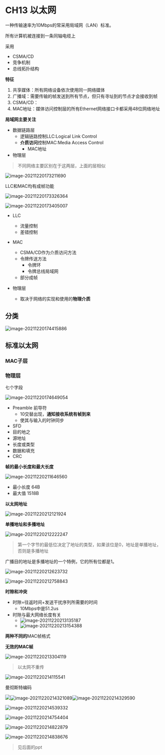 # CH13 以太网

一种传输速率为10Mbps的常采用局域网（LAN）标准。

所有计算机被连接到一条同轴电缆上

采用

+ CSMA/CD
+ 竞争机制
+ 总线拓扑结构

**特征**

1. 共享媒体：所有网络设备依次使用同一网络媒体
2. 广播域：需要传输的帧发送到所有节点，但只有寻址到的节点才会接收到帧
3. CSMA/CD：
4. MAC地址：媒体访问控制层的所有Ethernet网络接口卡都采用48位网络地址

**局域网主要关注**

+ 数据链路层
  + 逻辑链路控制LLC:Logical Link Control
  + **介质访问**控制MAC:Media Access Control
    + MAC地址
+ 物理层

> 不同网络主要区别在于这两层，上面的层相似

![image-20211220173211690](https://cdn.jsdelivr.net/gh/xinwuyun/pictures@main/2021/12/20/01c15f7b2e2aa9cefc7a24e5aac26565-image-20211220173211690-645b9c.png)

LLC和MAC均有成帧功能

![image-20211220173326364](https://cdn.jsdelivr.net/gh/xinwuyun/pictures@main/2021/12/20/ae414d03b489987c8146b70eac7a1daf-image-20211220173326364-cf7efe.png)

![image-20211220173405007](https://cdn.jsdelivr.net/gh/xinwuyun/pictures@main/2021/12/20/cb5ab8fe4e8b5d710ef9d9bcda6ab052-image-20211220173405007-da77cd.png)

+ LLC
  + 流量控制
  + 差错控制
+ MAC
  + CSMA/CD作为介质访问方法
  + 令牌传送方法
    + 令牌环
    + 令牌总线局域网
  + 部分成帧

+ 物理层
  + 取决于网络的实现和使用的**物理介质**

## 分类

![image-20211220174415886](https://cdn.jsdelivr.net/gh/xinwuyun/pictures@main/2021/12/20/5807074363b0d1da7328a91dfc2e5d18-image-20211220174415886-3bbe85.png)

## 标准以太网



### MAC子层

### 物理层

七个字段

![image-20211220174649054](https://cdn.jsdelivr.net/gh/xinwuyun/pictures@main/2021/12/20/65e757fa7f02ebf99ef5d456934d8c7c-image-20211220174649054-d2efd7.png)

+ Preamble 前导符
  + 10交替出现，**通知接收系统有帧到来**
  + 使其与输入的时钟同步
+ SFD
+ 目的地之
+ 源地址
+ 长度或类型
+ 数据和填充
+ CRC

**帧的最小长度和最大长度**

![image-20211220211646560](https://cdn.jsdelivr.net/gh/xinwuyun/pictures@main/2021/12/20/aa7f6a69beefe07a82fb2c85a363da98-image-20211220211646560-19b731.png)

+ 最小长度 64B
+ 最大值 1518B

**以太网地址**

![image-20211220212121924](https://cdn.jsdelivr.net/gh/xinwuyun/pictures@main/2021/12/20/7c47dcbfbc84c3b95214ffdfcc95585c-image-20211220212121924-b26716.png)

**单播地址和多播地址**

![image-20211220212222247](https://cdn.jsdelivr.net/gh/xinwuyun/pictures@main/2021/12/20/344221053b891fcfc7adc1d715bcbdea-image-20211220212222247-4af313.png)

> 第一个字节的最低位决定了地址的类型，如果该位是0，地址是单播地址，否则是多播地址

广播目的地址是多播地址的一个特例，它的所有位都是1。

![image-20211220212623732](https://cdn.jsdelivr.net/gh/xinwuyun/pictures@main/2021/12/20/517a5de20b23f4f4debaac0fcc5378e4-image-20211220212623732-b57a03.png)

![image-20211220212758843](https://cdn.jsdelivr.net/gh/xinwuyun/pictures@main/2021/12/20/8fdd0c2e4fef0696e738765d57d6cc0d-image-20211220212758843-07921a.png)

**时隙和冲突**

+ 时隙=往返时间+发送干扰序列所需要的时间
  + 10Mbps中是51.2us
+ 时隙与最大网络长度有关
  + ![image-20211220213135187](https://cdn.jsdelivr.net/gh/xinwuyun/pictures@main/2021/12/20/61b8e76f482b0cecee9667ce834fcbac-image-20211220213135187-c49889.png)
  + ![image-20211220213154388](https://cdn.jsdelivr.net/gh/xinwuyun/pictures@main/2021/12/20/f3b2468c9a331be1175240ee56bdb88a-image-20211220213154388-1520cb.png)

**两种不同的**MAC帧格式

**无效的MAC帧**

![image-20211220213304119](https://cdn.jsdelivr.net/gh/xinwuyun/pictures@main/2021/12/20/2db64acf17c3b0289cf7110347a9f16e-image-20211220213304119-48cf73.png)

> 以太网不重传

![image-20211220214115541](https://cdn.jsdelivr.net/gh/xinwuyun/pictures@main/2021/12/20/aa312f7a056d4295e1972c8c28fb2be4-image-20211220214115541-c3fb8b.png)

曼彻斯特编码

![](https://cdn.jsdelivr.net/gh/xinwuyun/pictures@main/2021/12/20/33303d70220441434165f0d3c6d9fd41-image-20211220214222772-5d31bf.png)![image-20211220214321089](https://cdn.jsdelivr.net/gh/xinwuyun/pictures@main/2021/12/20/5f554d6af9020b9408b9e248e0c8f0f1-image-20211220214321089-ce1292.png)![image-20211220214329590](https://cdn.jsdelivr.net/gh/xinwuyun/pictures@main/2021/12/20/557947c20f4050611eea52b896db0036-image-20211220214329590-89edfc.png)

![image-20211220214539332](https://cdn.jsdelivr.net/gh/xinwuyun/pictures@main/2021/12/20/7edc9f8f95cbf7dd87fcb9be03aa6433-image-20211220214539332-3c4a32.png)

![image-20211220214754404](https://cdn.jsdelivr.net/gh/xinwuyun/pictures@main/2021/12/20/7e14b0c3a64bb449c75225d9f8f47f8b-image-20211220214754404-5ed4bd.png)

![image-20211220214822879](https://cdn.jsdelivr.net/gh/xinwuyun/pictures@main/2021/12/20/1aa16c642316705d2f3202adb4d8e0e0-image-20211220214822879-8a229c.png)

![image-20211220214838676](https://cdn.jsdelivr.net/gh/xinwuyun/pictures@main/2021/12/20/d5bdc150e4d89bd48de97ebbb3fb8e2f-image-20211220214838676-0f3deb.png)



> 见后面的ppt
























